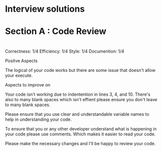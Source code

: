  # Interview solutions
 
 # Section A : Code Review
 
 #

Correctness: 1/4
Efficiency: 1/4
Style: 1/4
Documention: 1/4

Positve Aspects 

The logical of your code works but there are some issue that doesn't allow your execute.

Aspects to improve on 

Your code isn't working due to indentention in  lines 3, 4, and 10. There's also to many blank spaces which isn't effient please ensure you don't leave to many blank spaces.

Please ensure that you use clear and understandable variable names to help in understanding your code.

To ensure that you or any other developer understand what is happening in your code please use comments. Which
makes it easier to read your code.

Please make the necessary changes and I'll be happy to review your code.
